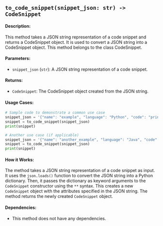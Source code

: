 ## `to_code_snippet(snippet_json: str) -> CodeSnippet`

#### Description:
This method takes a JSON string representation of a code snippet and returns a CodeSnippet object. It is used to convert a JSON string into a CodeSnippet object. This method belongs to the class CodeSnippet.

#### Parameters:
- `snippet_json` (`str`): A JSON string representation of a code snippet.

#### Returns:
- `CodeSnippet`: The CodeSnippet object created from the JSON string.

#### Usage Cases:

```python
# Sample code to demonstrate a common use case
snippet_json = '{"name": "example", "language": "Python", "code": "print(\'Hello, World!\')"}'
snippet = to_code_snippet(snippet_json)
print(snippet)

# Another use case (if applicable)
snippet_json = '{"name": "another_example", "language": "Java", "code": "System.out.println(\"Hello, World!\");"}'
snippet = to_code_snippet(snippet_json)
print(snippet)
```

#### How it Works:

The method takes a JSON string representation of a code snippet as input. It uses the `json.loads()` function to convert the JSON string into a Python dictionary. Then, it passes the dictionary as keyword arguments to the `CodeSnippet` constructor using the `**` syntax. This creates a new `CodeSnippet` object with the attributes specified in the JSON string. The method returns the newly created `CodeSnippet` object.

#### Dependencies:
- This method does not have any dependencies.